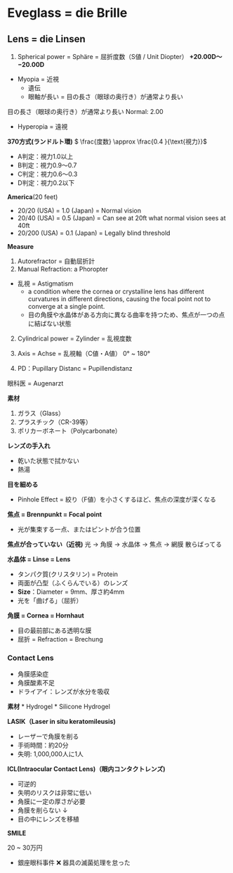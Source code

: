 
# Eveglass = die Brille

## Lens = die Linsen
1. Spherical power = Sphäre = 屈折度数（S値 / Unit Diopter）
**+20.00D～−20.00D**
- Myopia =  近視
    * 遺伝
    * 眼軸が長い = 目の長さ（眼球の奥行き）が通常より長い

目の長さ（眼球の奥行き）が通常より長い
Normal: 2.00
+ Hyperopia = 遠視

**370方式(ランドルト環)**
$ \frac{度数} \approx \frac{0.4 }{\text{視力}}$
* A判定：視力1.0以上
* B判定：視力0.9～0.7
* C判定：視力0.6～0.3
* D判定：視力0.2以下

**America**(20 feet)
* 20/20 (USA) = 1.0 (Japan) = Normal vision
* 20/40 (USA) = 0.5 (Japan) = Can see at 20ft what normal vision sees at 40ft
* 20/200 (USA) = 0.1 (Japan) = Legally blind threshold

**Measure**
1. Autorefractor = 自動屈折計
2. Manual Refraction: a Phoropter 

* 乱視 = Astigmatism 
    * a condition where the cornea or crystalline lens has different curvatures in different directions, causing the focal point not to converge at a single point.
    * 目の角膜や水晶体がある方向に異なる曲率を持つため、焦点が一つの点に結ばない状態
2. Cylindrical power = Zylinder  = 乱視度数 

3. Axis = Achse = 乱視軸（C値・A値）
0° ~ 180°
4. PD：Pupillary Distanc = Pupillendistanz


眼科医 = Augenarzt

**素材**
 
1. ガラス（Glass）
2. プラスチック（CR-39等）
3. ポリカーボネート（Polycarbonate）

**レンズの手入れ**
* 乾いた状態で拭かない
* 熱湯


**目を細める**
* Pinhole Effect = 絞り（F値）を小さくするほど、焦点の深度が深くなる

**焦点 = Brennpunkt = Focal point**
* 光が集束する一点、またはピントが合う位置

**焦点が合っていない（近視)**
光 → 角膜 → 水晶体 → 焦点 → 網膜
                     散らばってる

**水晶体 = Linse = Lens**
* タンパク質(クリスタリン) = Protein 
* 両面が凸型（ふくらんでいる）のレンズ
* **Size**：Diameter = 9mm、厚さ約4mm
* 光を「曲げる」（屈折）


**角膜 = Cornea = Hornhaut**
* 目の最前部にある透明な膜
* 屈折 = Refraction = Brechung

### Contact Lens
* 角膜感染症
* 角膜酸素不足
* ドライアイ：レンズが水分を吸収

**素材**
    * Hydrogel
    * Silicone Hydrogel


**LASIK（Laser in situ keratomileusis)**
* レーザーで角膜を削る
*  手術時間：約20分
* 失明: 1,000,000人に1人

**ICL(Intraocular Contact Lens)（眼内コンタクトレンズ)**
* 可逆的
* 失明のリスクは非常に低い
* 角膜に一定の厚さが必要
* 角膜を削らない
    ↓
* 目の中にレンズを移植

**SMILE**


20 ~ 30万円

* 銀座眼科事件
❌ 器具の滅菌処理を怠った
